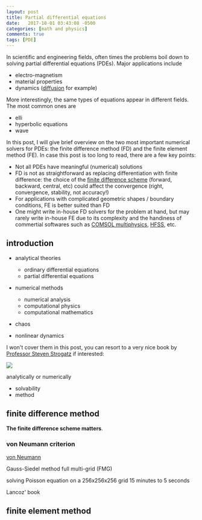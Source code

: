 ```yaml
---
layout: post
title: Partial differential equations
date:   2017-10-01 03:43:08 -0500
categories: [math and physics]
comments: true
tags: [PDE]
---
```


In scientific and engineering fields, often times the problems boil down to solving partial differential equations (PDEs).
Major applications include

* electro-magnetism 
* material properties 
* dynamics ([diffusion](https://en.wikipedia.org/wiki/Diffusion) for example)

More interestingly, the same types of equations appear in different fields.
The most common ones are

* elli
* hyperbolic equations
* wave

In this post, I will give brief overview on the two most important numerical solvers for PDEs: the finite difference method (FD) and the finite element method (FE).
In case this post is too long to read, there are a few key points:

* Not all PDEs have meaningful (numerical) solutions
* FD is not as straightforward as replacing differentiation with finite difference: the choice of the [finite difference scheme](https://en.wikipedia.org/wiki/Finite_difference) (forward, backward, central, etc) could affect the convergence (right, convergence, stability, not accuracy!)
* For applications with complicated geometric shapes / boundary conditions, FE is better suited than FD
* One might write in-house FD solvers for the problem at hand, but may rarely write in-house FE due to its complexity and the handiness of commertial softwares such as [COMSOL multiphysics](https://en.wikipedia.org/wiki/COMSOL_Multiphysics), [HFSS](https://en.wikipedia.org/wiki/HFSS), etc.

## introduction

* analytical theories
    * ordinary differential equations
    * partial differential equations
* numerical methods
    * numerical analysis
    * computational physics
    * computational mathematics

* chaos
* nonlinear dynamics

I won't cover them in this post, you can resort to a very nice book by [Professor Steven Strogatz](https://en.wikipedia.org/wiki/Steven_Strogatz) if interested:

<a target="_blank"  href="https://www.amazon.com/gp/product/0738204536/ref=as_li_tl?ie=UTF8&camp=1789&creative=9325&creativeASIN=0738204536&linkCode=as2&tag=nosarthur2016-20&linkId=654f571e9b6e5fda0b880a4522fd54d1"><img border="0" src="//ws-na.amazon-adsystem.com/widgets/q?_encoding=UTF8&MarketPlace=US&ASIN=0738204536&ServiceVersion=20070822&ID=AsinImage&WS=1&Format=_SL250_&tag=nosarthur2016-20" ></a><img src="//ir-na.amazon-adsystem.com/e/ir?t=nosarthur2016-20&l=am2&o=1&a=0738204536" width="1" height="1" border="0" alt="" style="border:none !important; margin:0px !important;" />

analytically or numerically

* solvability
* method



## finite difference method

**The finite difference scheme matters**.


### von Neumann criterion

[von Neumann](https://en.wikipedia.org/wiki/Von_Neumann_stability_analysis)


Gauss-Siedel method
full multi-grid (FMG)

solving Poisson equation on a 256x256x256 grid
15 minutes to 5 seconds


Lancoz' book


## finite element method
